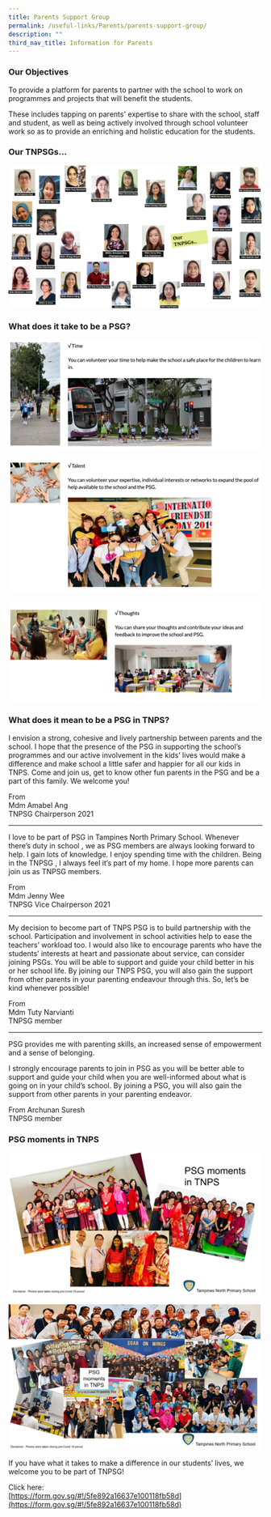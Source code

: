 ```yaml
---
title: Parents Support Group
permalink: /useful-links/Parents/parents-support-group/
description: ""
third_nav_title: Information for Parents
---
```


### Our Objectives

To provide a platform for parents to partner with the school to work on programmes and projects that will benefit the students.  

  

These includes tapping on parents' expertise to share with the school, staff and student, as well as being actively involved through school volunteer work so as to provide an enriching and holistic education for the students.

### Our TNPSGs...

![](/images/Our%20TNPSGs.png)

### What does it take to be a PSG?

![](/images/psg1.png)

![](/images/psg2.png)

![](/images/psg3.png)

### What does it mean to be a PSG in TNPS?

I envision a strong, cohesive and lively partnership between parents and the school. I hope that the presence of the PSG in supporting the school’s programmes and our active involvement in the kids’ lives would make a difference and make school a little safer and happier for all our kids in TNPS. Come and join us, get to know other fun parents in the PSG and be a part of this family. We welcome you!

From   
Mdm Amabel Ang   
TNPSG Chairperson 2021

* * *


I love to be part of PSG in Tampines North Primary School. Whenever there’s duty in school , we as PSG members are always looking forward to help. I gain lots of knowledge. I enjoy spending time with the children. Being in the TNPSG , I always feel it’s part of my home. I hope more parents can join us as TNPSG members.

From   
Mdm Jenny Wee   
TNPSG Vice Chairperson 2021

* * *

My decision to become part of TNPS PSG is to build partnership with the school. Participation and involvement in school activities help to ease the teachers’ workload too. I would also like to encourage parents who have the students’ interests at heart and passionate about service, can consider joining PSGs. You will be able to support and guide your child better in his or her school life. By joining our TNPS PSG, you will also gain the support from other parents in your parenting endeavour through this. So, let’s be kind whenever possible!

From    
Mdm Tuty Narvianti   
TNPSG member

  

* * *

  

PSG provides me with parenting skills, an increased sense of empowerment and a sense of belonging.

I strongly encourage parents to join in PSG as you will be better able to support and guide your child when you are well-informed about what is going on in your child’s school. By joining a PSG, you will also gain the support from other parents in your parenting endeavor.

From Archunan Suresh   
TNPSG member


### PSG moments in TNPS

![](/images/PSG%20moments%20in%20TNPS_1.png)

![](/images/PSG%20moments%20in%20TNPS_2.png)

If you have what it takes to make a difference in our students’ lives, we welcome you to be part of TNPSG!

Click here:    
[https://form.gov.sg/#!/5fe892a16637e100118fb58d](https://form.gov.sg/#!/5fe892a16637e100118fb58d)